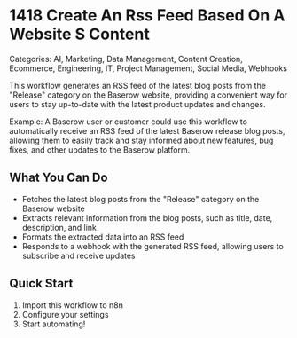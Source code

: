 # 1418 Create An Rss Feed Based On A Website S Content

Categories: AI, Marketing, Data Management, Content Creation, Ecommerce, Engineering, IT, Project Management, Social Media, Webhooks

This workflow generates an RSS feed of the latest blog posts from the "Release" category on the Baserow website, providing a convenient way for users to stay up-to-date with the latest product updates and changes.

Example: A Baserow user or customer could use this workflow to automatically receive an RSS feed of the latest Baserow release blog posts, allowing them to easily track and stay informed about new features, bug fixes, and other updates to the Baserow platform.

## What You Can Do
- Fetches the latest blog posts from the "Release" category on the Baserow website
- Extracts relevant information from the blog posts, such as title, date, description, and link
- Formats the extracted data into an RSS feed
- Responds to a webhook with the generated RSS feed, allowing users to subscribe and receive updates

## Quick Start
1. Import this workflow to n8n
2. Configure your settings
3. Start automating!


